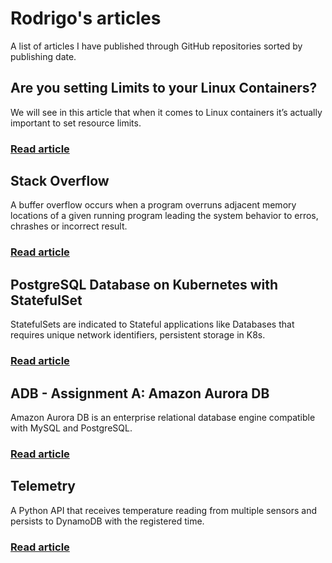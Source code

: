 # Rodrigo's articles

A list of articles I have published through GitHub repositories sorted by publishing date.

## Are you setting Limits to your Linux Containers?

We will see in this article that when it comes to Linux containers it’s actually important to set resource limits.
### [Read article](https://tavaresrodrigo.github.io/settingLimitsToContainers/)

## Stack Overflow

A buffer overflow occurs when a program overruns adjacent memory locations of a given running program leading the system behavior to erros, chrashes or incorrect result.
### [Read article](https://tavaresrodrigo.github.io/StackOverflow/)

## PostgreSQL Database on Kubernetes with StatefulSet 

StatefulSets are indicated to Stateful applications like Databases that requires unique network identifiers, persistent storage in K8s.
### [Read article](https://tavaresrodrigo.github.io/postgresql/)



## ADB - Assignment A: Amazon Aurora DB

Amazon Aurora DB is an enterprise relational database engine compatible with MySQL and PostgreSQL.
### [Read article](https://tavaresrodrigo.github.io/ADBTU60Aurora/)

## Telemetry

A Python API that receives temperature reading from multiple sensors and persists to DynamoDB with the registered time.
### [Read article](https://tavaresrodrigo.github.io/Telemetry/)
